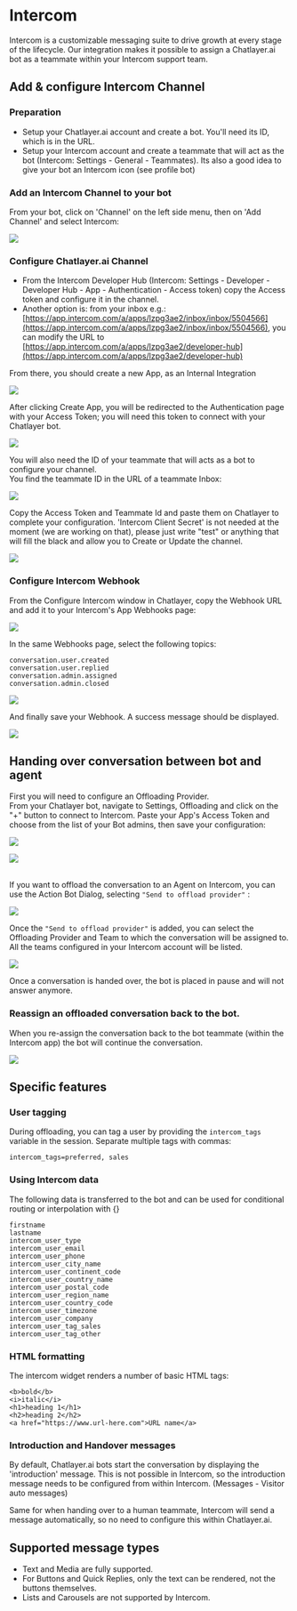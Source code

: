 # Intercom

Intercom is a customizable messaging suite to drive growth at every stage of the lifecycle. Our integration makes it possible to assign a Chatlayer.ai bot as a teammate within your Intercom support team.

## Add & configure Intercom Channel

### Preparation

* Setup your Chatlayer.ai account and create a bot. You'll need its ID, which is in the URL.
* Setup your Intercom account and create a teammate that will act as the bot (Intercom: Settings - General - Teammates). Its also a good idea to give your bot an Intercom icon (see profile bot)&#x20;

### Add an Intercom Channel to your bot

From your bot, click on 'Channel' on the left side menu, then on 'Add Channel' and select Intercom:

![](<../../.gitbook/assets/image (695).png>)

### Configure Chatlayer.ai Channel

* From the Intercom Developer Hub (Intercom: Settings - Developer - Developer Hub - App - Authentication - Access token) copy the Access token and configure it in the channel.
* Another option is: from your inbox e.g.: [https://app.intercom.com/a/apps/lzpg3ae2/inbox/inbox/5504566](https://app.intercom.com/a/apps/lzpg3ae2/inbox/inbox/5504566), you can modify the URL to [https://app.intercom.com/a/apps/lzpg3ae2/developer-hub](https://app.intercom.com/a/apps/lzpg3ae2/developer-hub)

From there, you should create a new App, as an Internal Integration

![](<../../.gitbook/assets/image (671).png>)

After clicking Create App, you will be redirected to the Authentication page with your Access Token; you will need this token to connect with your Chatlayer bot.

![](<../../.gitbook/assets/image (723) (1).png>)

You will also need the ID of your teammate that will acts as a bot to configure your channel.\
You find the teammate ID in the URL of a teammate Inbox:

![](<../../.gitbook/assets/image (724).png>)

Copy the Access Token and Teammate Id and paste them on Chatlayer to complete your configuration. 'Intercom Client Secret' is not needed at the moment (we are working on that), please just write "test" or anything that will fill the black and allow you to Create or Update the channel.

![](<../../.gitbook/assets/image (708).png>)

### Configure Intercom Webhook

From the Configure Intercom window in Chatlayer, copy the Webhook URL and add it to your Intercom's App Webhooks page:&#x20;

![](<../../.gitbook/assets/image (722).png>)

In the same Webhooks page, select the following topics:

`conversation.user.created` \
`conversation.user.replied` \
`conversation.admin.assigned` \
`conversation.admin.closed`

![](<../../.gitbook/assets/image (703).png>)

And finally save your Webhook. A success message should be displayed.

![](<../../.gitbook/assets/image (679).png>)

## Handing over conversation between bot and agent

First you will need to configure an Offloading Provider.\
From your Chatlayer bot, navigate to Settings, Offloading and click on the "+" button to connect to Intercom. Paste your App's Access Token and choose from the list of your Bot admins, then save your configuration:

![](<../../.gitbook/assets/image (678).png>)

![](<../../.gitbook/assets/image (725).png>)



\
If you want to offload the conversation to an Agent on Intercom, you can use the Action Bot Dialog, selecting `"Send to offload provider"` :

![](<../../.gitbook/assets/image (723).png>)

Once the `"Send to offload provider"` is added, you can select the Offloading Provider and Team to which the conversation will be assigned to. All the teams configured in your Intercom account will be listed.

![](<../../.gitbook/assets/image (714).png>)

Once a conversation is handed over, the bot is placed in pause and will not answer anymore.

### Reassign an offloaded conversation back to the bot.

When you re-assign the conversation back to the bot teammate (within the Intercom app) the bot will continue the conversation.

![](../../.gitbook/assets/intercom-reassign.png)

## Specific features

### User tagging

During offloading, you can tag a user by providing the `intercom_tags` variable in the session. Separate multiple tags with commas:

```
intercom_tags=preferred, sales
```

### Using Intercom data

The following data is transferred to the bot and can be used for conditional routing or interpolation with {}

```
firstname
lastname
intercom_user_type
intercom_user_email
intercom_user_phone
intercom_user_city_name
intercom_user_continent_code
intercom_user_country_name
intercom_user_postal_code
intercom_user_region_name
intercom_user_country_code
intercom_user_timezone
intercom_user_company
intercom_user_tag_sales
intercom_user_tag_other
```

### HTML formatting

The intercom widget renders a number of basic HTML tags:

```
<b>bold</b>
<i>italic</i>
<h1>heading 1</h1>
<h2>heading 2</h2>
<a href="https://www.url-here.com">URL name</a>
```

### Introduction and Handover messages

By default, Chatlayer.ai bots start the conversation by displaying the 'introduction' message. This is not possible in Intercom, so the introduction message needs to be configured from within Intercom. (Messages - Visitor auto messages)

Same for when handing over to a human teammate, Intercom will send a message automatically, so no need to configure this within Chatlayer.ai.

## Supported message types

* Text and Media are fully supported.
* For Buttons and Quick Replies, only the text can be rendered, not the buttons themselves.
* Lists and Carousels are not supported by Intercom.
